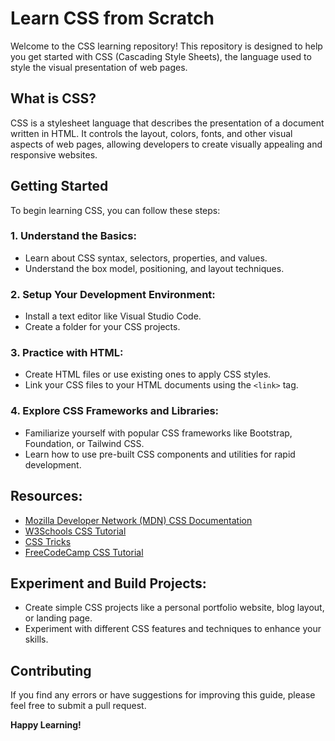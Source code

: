 # Learn CSS from Scratch

Welcome to the CSS learning repository! This repository is designed to help you get started with CSS (Cascading Style Sheets), the language used to style the visual presentation of web pages.

## What is CSS?
CSS is a stylesheet language that describes the presentation of a document written in HTML. It controls the layout, colors, fonts, and other visual aspects of web pages, allowing developers to create visually appealing and responsive websites.

## Getting Started
To begin learning CSS, you can follow these steps:

### 1. Understand the Basics:
- Learn about CSS syntax, selectors, properties, and values.
- Understand the box model, positioning, and layout techniques.

### 2. Setup Your Development Environment:
- Install a text editor like Visual Studio Code.
- Create a folder for your CSS projects.

### 3. Practice with HTML:
- Create HTML files or use existing ones to apply CSS styles.
- Link your CSS files to your HTML documents using the `<link>` tag.

### 4. Explore CSS Frameworks and Libraries:
- Familiarize yourself with popular CSS frameworks like Bootstrap, Foundation, or Tailwind CSS.
- Learn how to use pre-built CSS components and utilities for rapid development.

## Resources:
- [Mozilla Developer Network (MDN) CSS Documentation](https://developer.mozilla.org/en-US/docs/Web/CSS)
- [W3Schools CSS Tutorial](https://www.w3schools.com/css/)
- [CSS Tricks](https://css-tricks.com/)
- [FreeCodeCamp CSS Tutorial](https://www.freecodecamp.org/)

## Experiment and Build Projects:
- Create simple CSS projects like a personal portfolio website, blog layout, or landing page.
- Experiment with different CSS features and techniques to enhance your skills.

## Contributing
If you find any errors or have suggestions for improving this guide, please feel free to submit a pull request.

**Happy Learning!**

